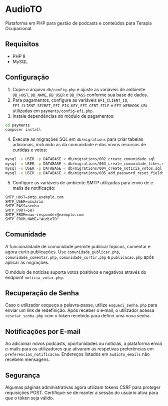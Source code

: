 # AudioTO

Plataforma em PHP para gestão de podcasts e conteúdos para Terapia Ocupacional.

## Requisitos
- PHP 8
- MySQL

## Configuração

1. Copie o arquivo `db/config.php` e ajuste as variáveis de ambiente `DB_HOST`, `DB_NAME`, `DB_USER` e `DB_PASS` conforme sua base de dados.
2. Para pagamentos, configure as variáveis `EFI_CLIENT_ID`, `EFI_CLIENT_SECRET`, `EFI_PIX_KEY`, `EFI_CERT_FILE` e `EFI_WEBHOOK_URL` utilizadas em `payments/config-efi.php`.
3. Instale dependências do módulo de pagamentos:

```bash
cd payments
composer install
```
4. Execute as migrações SQL em `db/migrations` para criar tabelas adicionais, incluindo as da comunidade e dos novos recursos de curtidas e votos:

```bash
mysql -u USER -p DATABASE < db/migrations/002_create_comunidade.sql
mysql -u USER -p DATABASE < db/migrations/003_create_comunidade_likes.sql
mysql -u USER -p DATABASE < db/migrations/004_create_noticia_votos.sql
mysql -u USER -p DATABASE < db/migrations/005_add_password_reset_fields.sql
```
5. Configure as variáveis de ambiente SMTP utilizadas para envio de e-mails de notificação:

```
SMTP_HOST=smtp.exemplo.com
SMTP_USER=usuario
SMTP_PASS=senha
SMTP_PORT=587
SMTP_FROM=nao-responder@exemplo.com
SMTP_FROM_NAME="AudioTO"
```

## Comunidade

A funcionalidade de comunidade permite publicar tópicos, comentar e agora curtir publicações. Use `comunidade_publicar.php`, `comunidade_comentar.php`, `comunidade_curtir.php` e `publicacao.php` após aplicar as migrações.

O módulo de notícias suporta votos positivos e negativos através do endpoint `noticia_votar.php`.

## Recuperação de Senha

Caso o utilizador esqueça a palavra‑passe, utilize `esqueci_senha.php` para enviar um link de redefinição. Após receber o e‑mail, o utilizador acessa `resetar_senha.php` com o token recebido para definir uma nova senha.

## Notificações por E-mail

Ao adicionar novos podcasts, oportunidades ou notícias, a plataforma envia e-mails para os utilizadores que ativaram as respetivas preferências em `preferencias_notificacao`. Endereços listados em `audioto_emails` não recebem mensagens.


## Segurança

Algumas páginas administrativas agora utilizam tokens CSRF para proteger requisições POST. Certifique-se de manter a sessão do usuário ativa para que o token seja válido.

